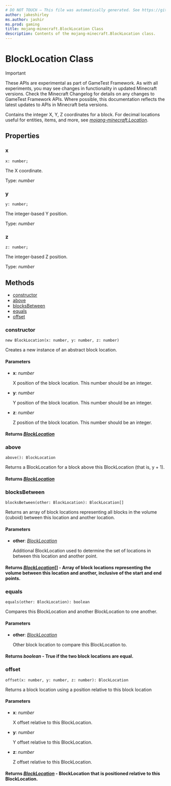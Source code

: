 ```yaml
---
# DO NOT TOUCH — This file was automatically generated. See https://github.com/Mojang/MinecraftScriptingApiDocsGenerator to modify descriptions, examples, etc.
author: jakeshirley
ms.author: jashir
ms.prod: gaming
title: mojang-minecraft.BlockLocation Class
description: Contents of the mojang-minecraft.BlockLocation class.
---
```

# BlockLocation Class
>[!IMPORTANT]
>These APIs are experimental as part of GameTest Framework. As with all experiments, you may see changes in functionality in updated Minecraft versions. Check the Minecraft Changelog for details on any changes to GameTest Framework APIs. Where possible, this documentation reflects the latest updates to APIs in Minecraft beta versions.

Contains the integer X, Y, Z coordinates for a block. For decimal locations useful for entities, items, and more, see [*mojang-minecraft.Location*](../mojang-minecraft/Location.md).

## Properties
### **x**
`x: number;`

The X coordinate.

Type: *number*


### **y**
`y: number;`

The integer-based Y position.

Type: *number*


### **z**
`z: number;`

The integer-based Z position.

Type: *number*



## Methods
- [constructor](#constructor)
- [above](#above)
- [blocksBetween](#blocksbetween)
- [equals](#equals)
- [offset](#offset)
  
### **constructor**
`
new BlockLocation(x: number, y: number, z: number)
`

Creates a new instance of an abstract block location.
#### **Parameters**
- **x**: *number*
  
  X position of the block location. This number should be an integer.
- **y**: *number*
  
  Y position of the block location. This number should be an integer.
- **z**: *number*
  
  Z position of the block location. This number should be an integer.

#### **Returns** [*BlockLocation*](BlockLocation.md)


### **above**
`
above(): BlockLocation
`

Returns a BlockLocation for a block above this BlockLocation (that is, y + 1).

#### **Returns** [*BlockLocation*](BlockLocation.md)


### **blocksBetween**
`
blocksBetween(other: BlockLocation): BlockLocation[]
`

Returns an array of block locations representing all blocks in the volume (cuboid) between this location and another location.
#### **Parameters**
- **other**: [*BlockLocation*](BlockLocation.md)
  
  Additional BlockLocation used to determine the set of locations in between this location and another point.

#### **Returns** [*BlockLocation*](BlockLocation.md)[] - Array of block locations representing the volume between this location and another, inclusive of the start and end points.


### **equals**
`
equals(other: BlockLocation): boolean
`

Compares this BlockLocation and another BlockLocation to one another.
#### **Parameters**
- **other**: [*BlockLocation*](BlockLocation.md)
  
  Other block location to compare this BlockLocation to.

#### **Returns** *boolean* - True if the two block locations are equal.


### **offset**
`
offset(x: number, y: number, z: number): BlockLocation
`

Returns a block location using a position relative to this block location
#### **Parameters**
- **x**: *number*
  
  X offset relative to this BlockLocation.
- **y**: *number*
  
  Y offset relative to this BlockLocation.
- **z**: *number*
  
  Z offset relative to this BlockLocation.

#### **Returns** [*BlockLocation*](BlockLocation.md) - BlockLocation that is positioned relative to this BlockLocation.


